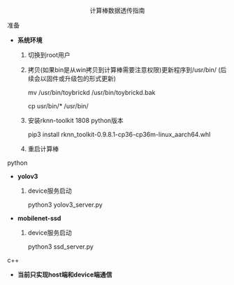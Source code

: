 <center>计算棒数据透传指南</center>


准备

   - **系统环境**
	
		1. 切换到root用户
		2. 拷贝(如果bin是从win拷贝到计算棒需要注意权限)更新程序到/usr/bin/ (后续会以固件或升级包的形式更新)
		
			mv  /usr/bin/toybrickd /usr/bin/toybrickd.bak
			
			cp usr/bin/* /usr/bin/
		3. 安装rknn-toolkit 1808 python版本
		
			pip3 install rknn_toolkit-0.9.8.1-cp36-cp36m-linux_aarch64.whl
		4. 重启计算棒

python
   
   - **yolov3**
   
		1. device服务启动
		
			python3 yolov3_server.py 

   - **mobilenet-ssd**

		1. device服务启动
		
			python3 ssd_server.py


c++  

   - **当前只实现host端和device端通信**
